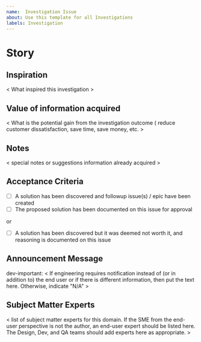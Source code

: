 ```yaml
---
name:  Investigation Issue
about: Use this template for all Investigations
labels: Investigation
---
```


# Story
## Inspiration
< What inspired this investigation >

## Value of information acquired
< What is the potential gain from the investigation outcome ( reduce customer dissatisfaction, save time, save money, etc. >

## Notes
< special notes or suggestions information already acquired > 

## Acceptance Criteria
- [ ] A solution has been discovered and followup issue(s) / epic have been created
- [ ] The proposed solution has been documented on this issue for approval

or

- [ ] A solution has been discovered but it was deemed not worth it, and reasoning is documented on this issue

## Announcement Message
dev-important: < If engineering requires notification instead of (or in addition to) the end user or if there is different information, then put the text here. Otherwise, indicate "N/A" >

## Subject Matter Experts
< list of subject matter experts for this domain. If the SME from the end-user perspective is not the author, an end-user expert should be listed here. The Design, Dev, and QA teams should add experts here as appropriate. >
